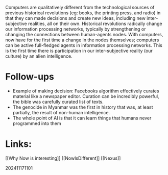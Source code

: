 Computers are qualitatively different from the technological sources of previous historical revolutions (eg: books, the printing press, and radio) in that they can made decisions and create new ideas, including new inter-subjective realities, all on their own.  Historical revolutions radically change our information processing networks, typically by strengthening or changing the connections between human-agents nodes.  With computers, now have for the first time a change in the nodes themselves; computers can be active full-fledged agents in information processing networks. This is the first time there is participation in our inter-subjective reality (our culture) by an alien intelligence.


# Follow-ups

- Example of making decision: Facebooks algorithm effectively curates material like a newspaper editor.  Curation can be incredibly powerful, the bible was carefully curated list of texts. 
- The genocide in Myanmar was the first in history that was, at least partially, the result of non-human intelligence.
- The whole point of AI is that it can learn things that humans never programmed into them

# Links: 
[[Why Now is interesting]]
[[NowIsDifferent]]
[[Nexus]]



202411171101

